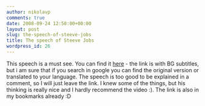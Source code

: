 ```yaml
---
author: nikolavp
comments: true
date: 2008-09-24 12:50:00+00:00
layout: post
slug: the-speech-of-steeve-jobs
title: The speech of Steeve Jobs
wordpress_id: 26
---
```


This speech is a must see. You can find it [here](http://vbox7.com/play:2226528b) - the link is with BG subtitles, but i am sure that if you search in google you can find the original version or translated to your language. The speech is too good to be explained in a comment, so I will just leave the link. I knew some of the things, but his thinking is really nice and I hardly recommend the video :). The link is also in my bookmarks already :D
